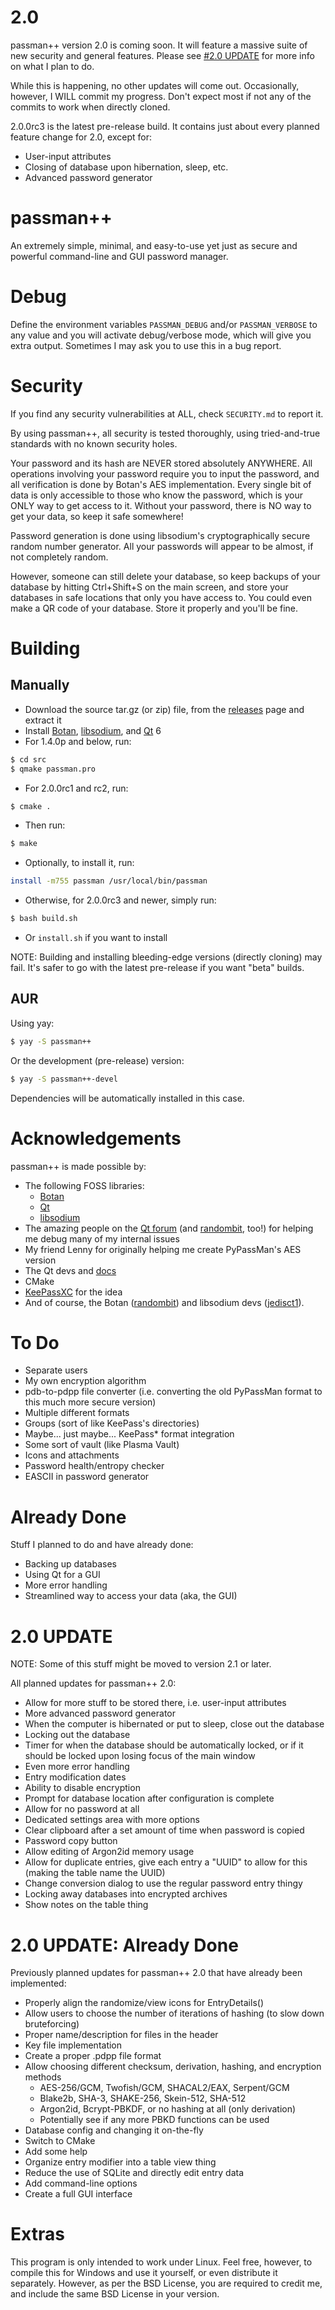 # 2.0
passman++ version 2.0 is coming soon. It will feature a massive suite of new security and general features. Please see [#2.0 UPDATE](https://github.com/binex-dsk/passmanpp#20-update) for more info on what I plan to do.

While this is happening, no other updates will come out. Occasionally, however, I WILL commit my progress. Don't expect most if not any of the commits to work when directly cloned.

2.0.0rc3 is the latest pre-release build. It contains just about every planned feature change for 2.0, except for:
- User-input attributes
- Closing of database upon hibernation, sleep, etc.
- Advanced password generator

# passman++
An extremely simple, minimal, and easy-to-use yet just as secure and powerful command-line and GUI password manager.

# Debug
Define the environment variables `PASSMAN_DEBUG` and/or `PASSMAN_VERBOSE` to any value and you will activate debug/verbose mode, which will give you extra output. Sometimes I may ask you to use this in a bug report.

# Security
If you find any security vulnerabilities at ALL, check `SECURITY.md` to report it.

By using passman++, all security is tested thoroughly, using tried-and-true standards with no known security holes.

Your password and its hash are NEVER stored absolutely ANYWHERE. All operations involving your password require you to input the password, and all verification is done by Botan's AES implementation. Every single bit of data is only accessible to those who know the password, which is your ONLY way to get access to it. Without your password, there is NO way to get your data, so keep it safe somewhere!

Password generation is done using libsodium's cryptographically secure random number generator. All your passwords will appear to be almost, if not completely random.

However, someone can still delete your database, so keep backups of your database by hitting Ctrl+Shift+S on the main screen, and store your databases in safe locations that only you have access to. You could even make a QR code of your database. Store it properly and you'll be fine.

# Building
## Manually
- Download the source tar.gz (or zip) file, from the [releases](https://github.com/binex-dsk/passmanpp/releases) page and extract it
- Install [Botan](https://github.com/randombit/botan/), [libsodium](https://github.com/jedisct1/libsodium), and [Qt](https://qt.io) 6
- For 1.4.0p and below, run:
```bash
$ cd src
$ qmake passman.pro
```
- For 2.0.0rc1 and rc2, run:
```bash
$ cmake .
```
- Then run:
```bash
$ make
```
- Optionally, to install it, run:
```bash
install -m755 passman /usr/local/bin/passman
```
- Otherwise, for 2.0.0rc3 and newer, simply run:
```bash
$ bash build.sh
```
- Or `install.sh` if you want to install

NOTE: Building and installing bleeding-edge versions (directly cloning) may fail. It's safer to go with the latest pre-release if you want "beta" builds.

## AUR
Using yay:
```bash
$ yay -S passman++
```
Or the development (pre-release) version:
```bash
$ yay -S passman++-devel
```
Dependencies will be automatically installed in this case.

# Acknowledgements
passman++ is made possible by:

- The following FOSS libraries:
  * [Botan](https://github.com/randombit/botan/)
  * [Qt](https://qt.io)
  * [libsodium](https://github.com/jedisct1/libsodium)
- The amazing people on the [Qt forum](https://forum.qt.io) (and [randombit](https://github.com/randombit), too!) for helping me debug many of my internal issues
- My friend Lenny for originally helping me create PyPassMan's AES version
- The Qt devs and [docs](https://doc.qt.io)
- CMake
- [KeePassXC](https://github.com/keepassxreboot/keepassxc) for the idea
- And of course, the Botan ([randombit](https://github.com/randombit)) and libsodium devs ([jedisct1](https://github.com/jedisct1)).

# To Do
- Separate users
- My own encryption algorithm
- pdb-to-pdpp file converter (i.e. converting the old PyPassMan format to this much more secure version)
- Multiple different formats
- Groups (sort of like KeePass's directories)
- Maybe... just maybe... KeePass* format integration
- Some sort of vault (like Plasma Vault)
- Icons and attachments
- Password health/entropy checker
- EASCII in password generator

# Already Done
Stuff I planned to do and have already done:
- Backing up databases
- Using Qt for a GUI
- More error handling
- Streamlined way to access your data (aka, the GUI)

# 2.0 UPDATE
NOTE: Some of this stuff might be moved to version 2.1 or later.

All planned updates for passman++ 2.0:
- Allow for more stuff to be stored there, i.e. user-input attributes
- More advanced password generator
- When the computer is hibernated or put to sleep, close out the database
- Locking out the database
- Timer for when the database should be automatically locked, or if it should be locked upon losing focus of the main window
- Even more error handling
- Entry modification dates
- Ability to disable encryption
- Prompt for database location after configuration is complete
- Allow for no password at all
- Dedicated settings area with more options
- Clear clipboard after a set amount of time when password is copied
- Password copy button
- Allow editing of Argon2id memory usage
- Allow for duplicate entries, give each entry a "UUID" to allow for this (making the table name the UUID)
- Change conversion dialog to use the regular password entry thingy
- Locking away databases into encrypted archives
- Show notes on the table thing

# 2.0 UPDATE: Already Done
Previously planned updates for passman++ 2.0 that have already been implemented:
- Properly align the randomize/view icons for EntryDetails()
- Allow users to choose the number of iterations of hashing (to slow down bruteforcing)
- Proper name/description for files in the header
- Key file implementation
- Create a proper .pdpp file format
- Allow choosing different checksum, derivation, hashing, and encryption methods
  * AES-256/GCM, Twofish/GCM, SHACAL2/EAX, Serpent/GCM
  * Blake2b, SHA-3, SHAKE-256, Skein-512, SHA-512
  * Argon2id, Bcrypt-PBKDF, or no hashing at all (only derivation)
  * Potentially see if any more PBKD functions can be used
- Database config and changing it on-the-fly
- Switch to CMake
- Add some help
- Organize entry modifier into a table view thing
- Reduce the use of SQLite and directly edit entry data
- Add command-line options
- Create a full GUI interface

# Extras
This program is only intended to work under Linux. Feel free, however, to compile this for Windows and use it yourself, or even distribute it separately. However, as per the BSD License, you are required to credit me, and include the same BSD License in your version.
